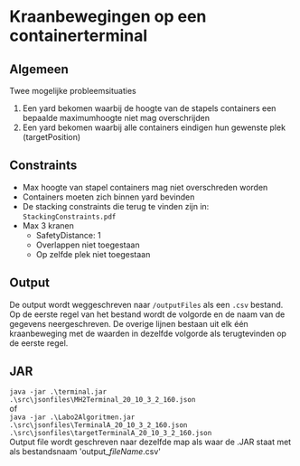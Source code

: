 # Kraanbewegingen op een containerterminal
## Algemeen
Twee mogelijke probleemsituaties
1. Een yard bekomen waarbij de hoogte van de stapels containers een bepaalde maximumhoogte niet mag overschrijden
2. Een yard bekomen waarbij alle containers eindigen hun gewenste plek (targetPosition)

## Constraints
* Max hoogte van stapel containers mag niet overschreden worden
* Containers moeten zich binnen yard bevinden
* De stacking constraints die terug te vinden zijn in: `StackingConstraints.pdf`
* Max 3 kranen
  * SafetyDistance: 1
  * Overlappen niet toegestaan
  * Op zelfde plek niet toegestaan

## Output
De output wordt weggeschreven naar `/outputFiles` als een `.csv` bestand. Op de eerste regel van het bestand 
wordt de volgorde en de naam van de gegevens neergeschreven. De overige lijnen bestaan uit elk één kraanbeweging
met de waarden in dezelfde volgorde als terugtevinden op de eerste regel.

## JAR
`java -jar .\terminal.jar .\src\jsonfiles\MH2Terminal_20_10_3_2_160.json`  
of  
`java -jar .\Labo2Algoritmen.jar .\src\jsonfiles\TerminalA_20_10_3_2_160.json .\src\jsonfiles\targetTerminalA_20_10_3_2_160.json`  
Output file wordt geschreven naar dezelfde map als waar de .JAR staat met als bestandsnaam 'output_*fileName*.csv'
